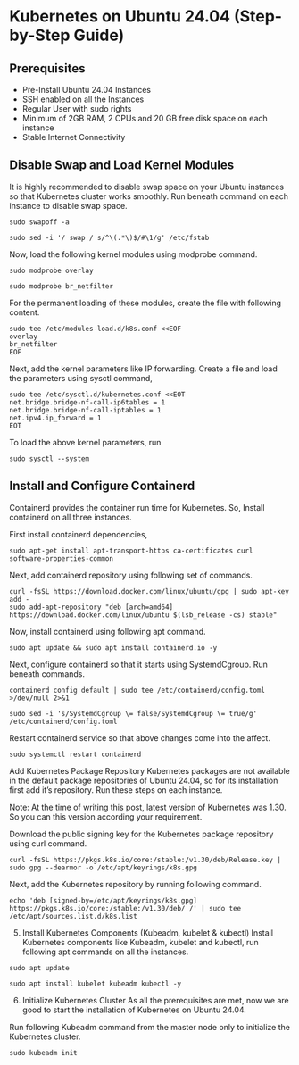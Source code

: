 # Kubernetes on Ubuntu 24.04 (Step-by-Step Guide)

## Prerequisites
- Pre-Install Ubuntu 24.04 Instances
- SSH enabled on all the Instances
- Regular User with sudo rights
- Minimum of 2GB RAM, 2 CPUs and 20 GB free disk space on each instance
- Stable Internet Connectivity

## Disable Swap and Load Kernel Modules
It is highly recommended to disable swap space on your Ubuntu instances so that Kubernetes cluster works smoothly. Run beneath command on each instance to disable swap space.

```
sudo swapoff -a
```
```
sudo sed -i '/ swap / s/^\(.*\)$/#\1/g' /etc/fstab
```

Now, load the following kernel modules using modprobe command.

```
sudo modprobe overlay
```

```
sudo modprobe br_netfilter
```

For the permanent loading of these modules, create the file with following content.


```
sudo tee /etc/modules-load.d/k8s.conf <<EOF
overlay
br_netfilter
EOF
```

Next, add the kernel parameters like IP forwarding. Create a file and load the parameters using sysctl command,
```
sudo tee /etc/sysctl.d/kubernetes.conf <<EOT
net.bridge.bridge-nf-call-ip6tables = 1
net.bridge.bridge-nf-call-iptables = 1
net.ipv4.ip_forward = 1
EOT
```

To load the above kernel parameters, run
```
sudo sysctl --system
```

## Install and Configure Containerd
Containerd provides the container run time for Kubernetes. So, Install containerd on all three instances.

First install containerd dependencies,
```
sudo apt-get install apt-transport-https ca-certificates curl software-properties-common
```
Next, add containerd repository using following set of commands.
```
curl -fsSL https://download.docker.com/linux/ubuntu/gpg | sudo apt-key add -
sudo add-apt-repository "deb [arch=amd64] https://download.docker.com/linux/ubuntu $(lsb_release -cs) stable"

```

Now, install containerd using following apt command.

```
sudo apt update && sudo apt install containerd.io -y
```
Next, configure containerd so that it starts using SystemdCgroup. Run beneath commands.
```
containerd config default | sudo tee /etc/containerd/config.toml >/dev/null 2>&1
```
```
sudo sed -i 's/SystemdCgroup \= false/SystemdCgroup \= true/g' /etc/containerd/config.toml
```
Restart containerd service so that above changes come into the affect.

```
sudo systemctl restart containerd
```   

Add Kubernetes Package Repository
Kubernetes packages are not available in the default package repositories of Ubuntu 24.04, so for its installation first add it’s repository. Run these steps on each instance.


Note: At the time of writing this post, latest version of Kubernetes was 1.30. So you can this version according your requirement.

Download the public signing key for the Kubernetes package repository using curl command.
```
curl -fsSL https://pkgs.k8s.io/core:/stable:/v1.30/deb/Release.key | sudo gpg --dearmor -o /etc/apt/keyrings/k8s.gpg
```
Next, add the Kubernetes repository by running following command.

```
echo 'deb [signed-by=/etc/apt/keyrings/k8s.gpg] https://pkgs.k8s.io/core:/stable:/v1.30/deb/ /' | sudo tee /etc/apt/sources.list.d/k8s.list
```
5) Install Kubernetes Components (Kubeadm, kubelet & kubectl)
Install Kubernetes components like Kubeadm, kubelet and kubectl, run following apt commands on all the instances.
```
sudo apt update
```
```
sudo apt install kubelet kubeadm kubectl -y
```
6) Initialize Kubernetes Cluster
As all the prerequisites are met, now we are good to start the installation of Kubernetes on Ubuntu 24.04.

Run following Kubeadm command from the master node only to initialize the Kubernetes cluster.
```
sudo kubeadm init 
```
